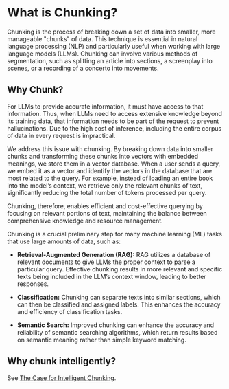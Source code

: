 # What is Chunking?

Chunking is the process of breaking down a set of data into smaller, more manageable "chunks" of data. This technique is essential in natural language processing (NLP) and particularly useful when working with large language models (LLMs). Chunking can involve various methods of segmentation, such as splitting an article into sections, a screenplay into scenes, or a recording of a concerto into movements.

## Why Chunk?

For LLMs to provide accurate information, it must have access to that information. Thus, when LLMs need to access extensive knowledge beyond its training data, that information needs to be part of the request to prevent hallucinations. Due to the high cost of inference, including the entire corpus of data in every request is impractical.

We address this issue with chunking. By breaking down data into smaller chunks and transforming these chunks into vectors with embedded meanings, we store them in a vector database. When a user sends a query, we embed it as a vector and identify the vectors in the database that are most related to the query. For example, instead of loading an entire book into the model’s context, we retrieve only the relevant chunks of text, significantly reducing the total number of tokens processed per query.

Chunking, therefore, enables efficient and cost-effective querying by focusing on relevant portions of text, maintaining the balance between comprehensive knowledge and resource management.

Chunking is a crucial preliminary step for many machine learning (ML) tasks that use large amounts of data, such as:

- **Retrieval-Augmented Generation (RAG):** RAG utilizes a database of relevant documents to give LLMs the proper context to parse a particular query. Effective chunking results in more relevant and specific texts being included in the LLM’s context window, leading to better responses.

- **Classification:** Chunking can separate texts into similar sections, which can then be classified and assigned labels. This enhances the accuracy and efficiency of classification tasks.

- **Semantic Search:** Improved chunking can enhance the accuracy and reliability of semantic searching algorithms, which return results based on semantic meaning rather than simple keyword matching.

## Why chunk intelligently?

See [The Case for Intelligent Chunking](https://medium.com/@vectorchat/the-case-for-intelligent-chunking-3f903aa3a72c).
